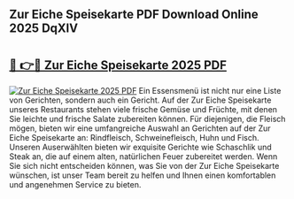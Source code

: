 ## Zur Eiche Speisekarte PDF Download Online 2025 DqXlV

# <h2><a href="http://gca69pq.nevu.top/?p=Zur+Eiche+Speisekarte">🔗 👉🔴 Zur Eiche Speisekarte 2025 PDF</a></h2>

[![Zur Eiche Speisekarte 2025 PDF](https://i.imgur.com/dBaPXMq.png)](http://gca69pq.nevu.top/?p=Zur+Eiche+Speisekarte)
Ein Essensmenü ist nicht nur eine Liste von Gerichten, sondern auch ein Gericht. Auf der Zur Eiche Speisekarte unseres Restaurants stehen viele frische Gemüse und Früchte, mit denen Sie leichte und frische Salate zubereiten können. Für diejenigen, die Fleisch mögen, bieten wir eine umfangreiche Auswahl an Gerichten auf der Zur Eiche Speisekarte an: Rindfleisch, Schweinefleisch, Huhn und Fisch. Unseren Auserwählten bieten wir exquisite Gerichte wie Schaschlik und Steak an, die auf einem alten, natürlichen Feuer zubereitet werden. Wenn Sie sich nicht entscheiden können, was Sie von der Zur Eiche Speisekarte wünschen, ist unser Team bereit zu helfen und Ihnen einen komfortablen und angenehmen Service zu bieten.
